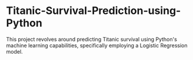 # Titanic-Survival-Prediction-using-Python
This project revolves around predicting Titanic survival using Python's machine learning capabilities, specifically employing a Logistic Regression model.
